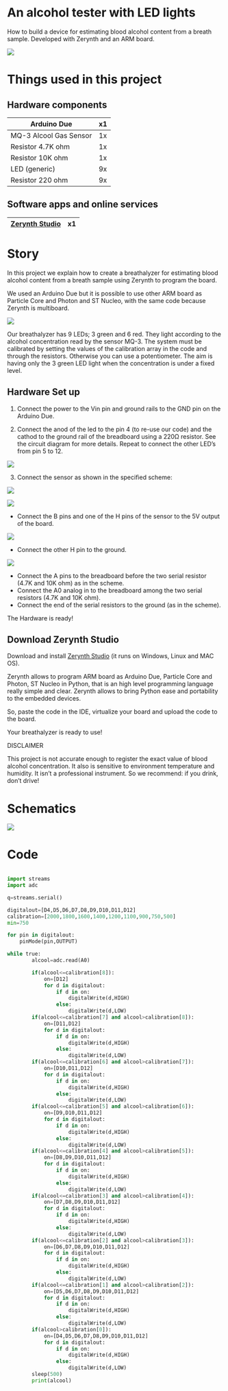 # An alcohol tester with LED lights

How to build a device for estimating blood alcohol content from a breath sample. Developed with Zerynth and an ARM board.

![](img/viper.jpg)

# Things used in this project

## Hardware components

| Arduino Due            | x1 |
|------------------------|----|
| MQ-3 Alcool Gas Sensor | 1x |
| Resistor 4.7K ohm      | 1x |
| Resistor 10K ohm       | 1x |
| LED (generic)          | 9x |
| Resistor 220 ohm       | 9x |

## Software apps and online services

| [Zerynth Studio](https://www.hackster.io/zerynth/products/zerynth-studio?ref=project-a96cd5) | x1 |
|----------------|----|

# Story

In this project we explain how to create a breathalyzer for estimating blood alcohol content from a breath sample using Zerynth to program the board.

We used an Arduino Due but it is possible to use other ARM board as Particle Core and Photon and ST Nucleo, with the same code because Zerynth is multiboard.

![](img/breathalyzer.jpg)

Our breathalyzer has 9 LEDs; 3 green and 6 red. They light according to the alcohol concentration read by the sensor MQ-3. The system must be calibrated by setting the values of the calibration array in the code and through the resistors. Otherwise you can use a potentiometer. The aim is having only the 3 green LED light when the concentration is under a fixed level.

## Hardware Set up

1. Connect the power to the Vin pin and ground rails to the GND pin on the Arduino Due.

2. Connect the anod of the led to the pin 4 (to re-use our code) and the cathod to the ground rail of the breadboard using a 220Ω resistor. See the circuit diagram for more details. Repeat to connect the other LED’s from pin 5 to 12.

![](img/pins.jpg)

3. Connect the sensor as shown in the specified scheme: 

![](img/sensore-schema.jpeg)

![](img/pins1.jpg)

- Connect the B pins and one of the H pins of the sensor to the 5V output of the board.

![](img/pins2.jpg)

- Connect the other H pin to the ground.

![](img/pins3.jpg)

- Connect the A pins to the breadboard before the two serial resistor (4.7K and 10K ohm) as in the scheme.
- Connect the A0 analog in to the breadboard among the two serial resistors (4.7K and 10K ohm).
- Connect the end of the serial resistors to the ground (as in the scheme).

The Hardware is ready!

## Download Zerynth Studio

Download and install [Zerynth Studio](www.zerynth.com/zerynth-studio/) (it runs on Windows, Linux and MAC OS).

Zerynth allows to program ARM board as Arduino Due, Particle Core and Photon, ST Nucleo in Python, that is an high level programming language really simple and clear. Zerynth allows to bring Python ease and portability to the embedded devices.

So, paste the code in the IDE, virtualize your board and upload the code to the board.

Your breathalyzer is ready to use!

DISCLAIMER

This project is not accurate enough to register the exact value of blood alcohol concentration. It also is sensitive to environment temperature and humidity. It isn’t a professional instrument. So we recommend: if you drink, don’t drive!

# Schematics

![](img/schematics.jpg)

# Code

```python

import streams
import adc

q=streams.serial()

digitalout=[D4,D5,D6,D7,D8,D9,D10,D11,D12]
calibration=[2000,1800,1600,1400,1200,1100,900,750,500]
min=750

for pin in digitalout:
    pinMode(pin,OUTPUT)

while true:
        alcool=adc.read(A0)

        if(alcool<=calibration[8]):
            on=[D12]
            for d in digitalout:
                if d in on:
                    digitalWrite(d,HIGH)
                else:
                    digitalWrite(d,LOW)
        if(alcool<=calibration[7] and alcool>calibration[8]):
            on=[D11,D12]
            for d in digitalout:
                if d in on:
                    digitalWrite(d,HIGH)
                else:
                    digitalWrite(d,LOW)
        if(alcool<=calibration[6] and alcool>calibration[7]):
            on=[D10,D11,D12]
            for d in digitalout:
                if d in on:
                    digitalWrite(d,HIGH)
                else:
                    digitalWrite(d,LOW)
        if(alcool<=calibration[5] and alcool>calibration[6]):
            on=[D9,D10,D11,D12]
            for d in digitalout:
                if d in on:
                    digitalWrite(d,HIGH)
                else:
                    digitalWrite(d,LOW)
        if(alcool<=calibration[4] and alcool>calibration[5]):
            on=[D8,D9,D10,D11,D12]
            for d in digitalout:
                if d in on:
                    digitalWrite(d,HIGH)
                else:
                    digitalWrite(d,LOW)
        if(alcool<=calibration[3] and alcool>calibration[4]):
            on=[D7,D8,D9,D10,D11,D12]
            for d in digitalout:
                if d in on:
                    digitalWrite(d,HIGH)
                else:
                    digitalWrite(d,LOW)
        if(alcool<=calibration[2] and alcool>calibration[3]):
            on=[D6,D7,D8,D9,D10,D11,D12]
            for d in digitalout:
                if d in on:
                    digitalWrite(d,HIGH)
                else:
                    digitalWrite(d,LOW)
        if(alcool<=calibration[1] and alcool>calibration[2]):
            on=[D5,D6,D7,D8,D9,D10,D11,D12]
            for d in digitalout:
                if d in on:
                    digitalWrite(d,HIGH)
                else:
                    digitalWrite(d,LOW)
        if(alcool>calibration[0]):
            on=[D4,D5,D6,D7,D8,D9,D10,D11,D12]
            for d in digitalout:
                if d in on:
                    digitalWrite(d,HIGH)
                else:
                    digitalWrite(d,LOW)
        sleep(500)
        print(alcool)
```